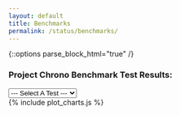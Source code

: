 ```yaml
---
layout: default
title: Benchmarks
permalink: /status/benchmarks/
---
```

{::options parse_block_html="true" /}

### Project Chrono Benchmark Test Results:

<html>
<body>

<select id='test_names' onchange="showTest(value);">
    <option value='default'> --- Select A Test --- </option>
</select>

<div id='metrics' ></div>
{% include plot_charts.js %}

</body>
</html>

